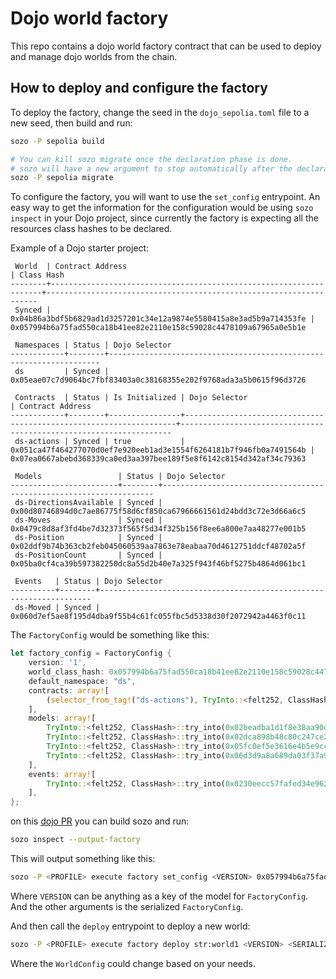 # Dojo world factory

This repo contains a dojo world factory contract that can be used to deploy and manage dojo worlds from the chain.

## How to deploy and configure the factory

To deploy the factory, change the seed in the `dojo_sepolia.toml` file to a new seed, then build and run:
```bash
sozo -P sepolia build

# You can kill sozo migrate once the declaration phase is done.
# sozo will have a new argument to stop automatically after the declaration phase.
sozo -P sepolia migrate
```

To configure the factory, you will want to use the `set_config` entrypoint.
An easy way to get the information for the configuration would be using `sozo inspect` in your Dojo project,
since currently the factory is expecting all the resources class hashes to be declared.

Example of a Dojo starter project:

```
 World  | Contract Address                                                   | Class Hash                                                         
--------+--------------------------------------------------------------------+--------------------------------------------------------------------
 Synced | 0x04b86a3bdf5b6829ad1d3257201c34e12a9874e5580415a8e3ad5b9a714353fe | 0x057994b6a75fad550ca18b41ee82e2110e158c59028c4478109a67965a0e5b1e 

 Namespaces | Status | Dojo Selector                                                      
------------+--------+--------------------------------------------------------------------
 ds         | Synced | 0x05eae07c7d9064bc7fbf83403a0c38168355e202f9768ada3a5b0615f96d3726 

 Contracts  | Status | Is Initialized | Dojo Selector                                                      | Contract Address                                                   
------------+--------+----------------+--------------------------------------------------------------------+--------------------------------------------------------------------
 ds-actions | Synced | true           | 0x051ca47f464277070d0ef7e920eeb1ad3e1554f6264181b7f946fb0a7491564b | 0x07ea0667abebd368339ca0ed3aa397bee189f5e8f6142c8154d342af34c79363 

 Models                 | Status | Dojo Selector                                                      
------------------------+--------+--------------------------------------------------------------------
 ds-DirectionsAvailable | Synced | 0x00d80746894d0c7ae86775f58d6cf850ca67966661561d24bdd3c72e3d66a6c5 
 ds-Moves               | Synced | 0x0479c8d8af3fd4be7d32373f565f5d34f325b156f8ee6a800e7aa48277e001b5 
 ds-Position            | Synced | 0x02ddf9b74b363cb2feb045060539aa7863e78eabaa70d4612751ddcf48702a5f 
 ds-PositionCount       | Synced | 0x05ba0cf4ca39b597382250dc8a55d2b40e7a325f943f46bf5275b4864d061bc1 

 Events   | Status | Dojo Selector                                                      
----------+--------+--------------------------------------------------------------------
 ds-Moved | Synced | 0x060d7ef5ae8f195d4dba9f55b4c61fc055fbc5d5338d30f2072942a4463f0c11
```

The `FactoryConfig` would be something like this:
```rust
let factory_config = FactoryConfig {
    version: '1',
    world_class_hash: 0x057994b6a75fad550ca18b41ee82e2110e158c59028c4478109a67965a0e5b1e,
    default_namespace: "ds",
    contracts: array![
        (selector_from_tag!("ds-actions"), TryInto::<felt252, ClassHash>::try_into(0x042b2956c0cc58577bbdad2f24191dcf8282ece7d483d04b17e8c3eacc6141bd).unwrap(), array![]),
    ],
    models: array![
        TryInto::<felt252, ClassHash>::try_into(0x02beadba1d1f8e38aa90d6311d620805aab89a252950424c419705ceb0d1c4fb).unwrap(),
        TryInto::<felt252, ClassHash>::try_into(0x02dca898b48c80c247ce2e74e7230f3e568224f5074441a659259cf4dea550d4).unwrap(),
        TryInto::<felt252, ClassHash>::try_into(0x05fc0ef5e3616e4b5e9cca551fd96915e36856b63397c9fc81bcfe238e1ac40a).unwrap(),
        TryInto::<felt252, ClassHash>::try_into(0x06d3d9a8a689da03f37a9115a732f8fd52550f16c55b6f025ea6d5babc9696ea).unwrap(),
    ],
    events: array![
        TryInto::<felt252, ClassHash>::try_into(0x0230eecc57fafed34e962a655d958411f9e84bdf1c3abf223dde7bd93f346d9b).unwrap(),
    ],
};
```

on this [dojo PR](https://github.com/dojoengine/dojo/pull/3362) you can build sozo and run:
```bash
sozo inspect --output-factory
```

This will output something like this:
```bash
sozo -P <PROFILE> execute factory set_config <VERSION> 0x057994b6a75fad550ca18b41ee82e2110e158c59028c4478109a67965a0e5b1e str:ds 1 0x051ca47f464277070d0ef7e920eeb1ad3e1554f6264181b7f946fb0a7491564b 0x042b2956c0cc58577bbdad2f24191dcf8282ece7d483d04b17e8c3eacc6141bd 0 4 0x02beadba1d1f8e38aa90d6311d620805aab89a252950424c419705ceb0d1c4fb 0x02dca898b48c80c247ce2e74e7230f3e568224f5074441a659259cf4dea550d4 0x05fc0ef5e3616e4b5e9cca551fd96915e36856b63397c9fc81bcfe238e1ac40a 0x06d3d9a8a689da03f37a9115a732f8fd52550f16c55b6f025ea6d5babc9696ea 1 0x0230eecc57fafed34e962a655d958411f9e84bdf1c3abf223dde7bd93f346d9b
```

Where `VERSION` can be anything as a key of the model for `FactoryConfig`. And the other arguments is the serialized `FactoryConfig`.

And then call the `deploy` entrypoint to deploy a new world:
```bash
sozo -P <PROFILE> execute factory deploy str:world1 <VERSION> <SERIALIZED_WORLD_CONFIG>
```

Where the `WorldConfig` could change based on your needs.
